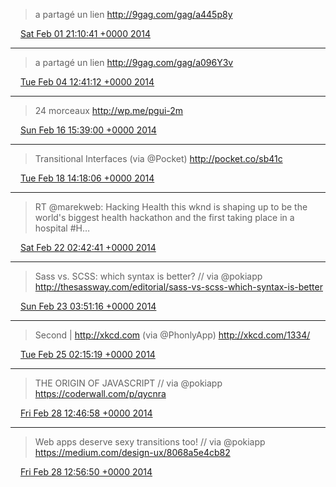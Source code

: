 > a partagé un lien http://9gag.com/gag/a445p8y

<img src="/media/tweet.ico" width="12" /> [Sat Feb 01 21:10:41 +0000 2014](https://twitter.com/eduplessis/status/429723503294955520)

----

> a partagé un lien http://9gag.com/gag/a096Y3v

<img src="/media/tweet.ico" width="12" /> [Tue Feb 04 12:41:12 +0000 2014](https://twitter.com/eduplessis/status/430682448398000128)

----

> 24 morceaux http://wp.me/pgui-2m

<img src="/media/tweet.ico" width="12" /> [Sun Feb 16 15:39:00 +0000 2014](https://twitter.com/eduplessis/status/435075850522730496)

----

> Transitional Interfaces (via @Pocket) http://pocket.co/sb41c

<img src="/media/tweet.ico" width="12" /> [Tue Feb 18 14:18:06 +0000 2014](https://twitter.com/eduplessis/status/435780266137640960)

----

> RT @marekweb: Hacking Health this wknd is shaping up to be the world's biggest health hackathon and the first taking place in a hospital #H…

<img src="/media/tweet.ico" width="12" /> [Sat Feb 22 02:42:41 +0000 2014](https://twitter.com/eduplessis/status/437054811549097984)

----

> Sass vs. SCSS: which syntax is better? // via @pokiapp http://thesassway.com/editorial/sass-vs-scss-which-syntax-is-better

<img src="/media/tweet.ico" width="12" /> [Sun Feb 23 03:51:16 +0000 2014](https://twitter.com/eduplessis/status/437434455507369985)

----

> Second | http://xkcd.com (via @PhonlyApp) http://xkcd.com/1334/

<img src="/media/tweet.ico" width="12" /> [Tue Feb 25 02:15:19 +0000 2014](https://twitter.com/eduplessis/status/438135086492311552)

----

> THE ORIGIN OF JAVASCRIPT // via @pokiapp https://coderwall.com/p/qycnra

<img src="/media/tweet.ico" width="12" /> [Fri Feb 28 12:46:58 +0000 2014](https://twitter.com/eduplessis/status/439381209831849985)

----

> Web apps deserve sexy transitions too! // via @pokiapp https://medium.com/design-ux/8068a5e4cb82

<img src="/media/tweet.ico" width="12" /> [Fri Feb 28 12:56:50 +0000 2014](https://twitter.com/eduplessis/status/439383693841686528)